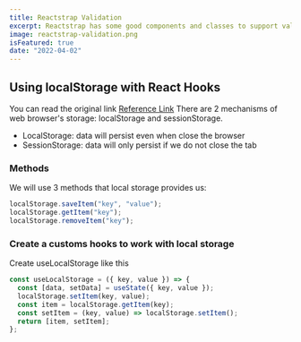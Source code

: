 ```yaml
---
title: Reactstrap Validation
excerpt: Reactstrap has some good components and classes to support validate form. We should try to use these to make our website become better.
image: reactstrap-validation.png
isFeatured: true
date: "2022-04-02"
---
```


## Using localStorage with React Hooks

You can read the original link [Reference Link](https://blog.logrocket.com/using-localstorage-react-hooks/)
There are 2 mechanisms of web browser's storage: localStorage and sessionStorage.

- LocalStorage: data will persist even when close the browser
- SessionStorage: data will only persist if we do not close the tab

### Methods

We will use 3 methods that local storage provides us:

```js
localStorage.saveItem("key", "value");
localStorage.getItem("key");
localStorage.removeItem("key");
```

### Create a customs hooks to work with local storage

Create useLocalStorage like this

```js
const useLocalStorage = ({ key, value }) => {
  const [data, setData] = useState({ key, value });
  localStorage.setItem(key, value);
  const item = localStorage.getItem(key);
  const setItem = (key, value) => localStorage.setItem();
  return [item, setItem];
};
```
